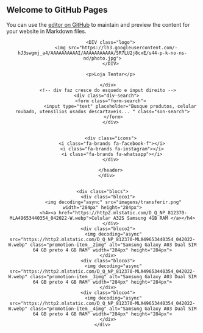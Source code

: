 ## Welcome to GitHub Pages

You can use the [editor on GitHub](https://github.com/raphaelarigues/teste-gitbuh.io/edit/gh-pages/index.md) to maintain and preview the content for your website in Markdown files.
<!DOCTYPE html>
<html lang="pt-br">
<head>
    <meta charset="UTF-8">
    <meta http-equiv="X-UA-Compatible" content="IE=edge">
    <meta name="viewport" content="width=device-width, initial-scale=1.0">
    <title>Document</title>
    <link rel="stylesheet" href="https://cdnjs.cloudflare.com/ajax/libs/font-awesome/6.1.1/css/all.min.css" integrity="sha512-KfkfwYDsLkIlwQp6LFnl8zNdLGxu9YAA1QvwINks4PhcElQSvqcyVLLD9aMhXd13uQjoXtEKNosOWaZqXgel0g==" crossorigin="anonymous" referrerpolicy="no-referrer" />
    <link href="tenta.css" rel="stylesheet"> 
</head>
<body>
<div class="all">
   <div class="header">
     <header>
       <div class="decima">
       
          <DIV class="logo">
              <img src="https://lh3.googleusercontent.com/-hJ3swgmj_a4/AAAAAAAAAAI/AAAAAAAAAAA/SR7LU2j8cxE/s44-p-k-no-ns-nd/photo.jpg">
          </DIV>
     
          <p>Loja Tentar</p>
  
        </div>
        <!-- div faz cresce do esquedo e input direito -->
        <div class="div-search"> 
          <form class="form-search">
                 <input type="text" placeholder="Busque produtos, celular roubado, utensílios usados descartaveis... " class="son-search">
            </form>
          </div>
          
         
          <div class="icons">
           <i class="fa-brands fa-facebook-f"></i>
           <i class="fa-brands fa-instagram"></i>
           <i class="fa-brands fa-whatsapp"></i>
          </div>
 
          </header>
       </div>

   
    <div class="blocs">
        <div class="bloco1">
            <img decoding="async" src="imagens/transferir.png" width="284px" height="284px">
            <h4><a href="https://http2.mlstatic.com/D_Q_NP_812370-MLA49653440354_042022-W.webp">Celular A32S Samsung 4GB RAM </a></h4>
          </div>
        <div class="bloco2">
            <img decoding="async" src="https://http2.mlstatic.com/D_Q_NP_812370-MLA49653440354_042022-W.webp" class="promotion-item__2img" alt="Samsung Galaxy A03 Dual SIM 64 GB preto 4 GB RAM" width="284px" height="284px">
        </div>
        <div class="bloco3">
            <img decoding="async" src="https://http2.mlstatic.com/D_Q_NP_812370-MLA49653440354_042022-W.webp" class="promotion-item__3img" alt="Samsung Galaxy A03 Dual SIM 64 GB preto 4 GB RAM" width="284px" height="284px">
        </div>
        <div class="bloco4">
            <img decoding="async" src="https://http2.mlstatic.com/D_Q_NP_812370-MLA49653440354_042022-W.webp" class="promotion-item__4img" alt="Samsung Galaxy A03 Dual SIM 64 GB preto 4 GB RAM" width="284px" height="284px">
        </div>
    </div>
   <div class="list">

   </div>
   
  
  </div>
</body>

</html>
